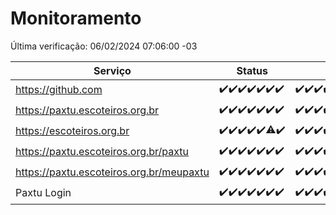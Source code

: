 # Monitoramento

Última verificação: 06/02/2024 07:06:00 -03

|Serviço|Status|Últimas 24h|
|---|---|---|
|https://github.com|<span title="2024-01-30: OK=24">✔️</span><span title="2024-01-31: OK=24">✔️</span><span title="2024-02-01: OK=24">✔️</span><span title="2024-02-02: OK=24">✔️</span><span title="2024-02-03: OK=24">✔️</span><span title="2024-02-04: OK=24">✔️</span><span title="2024-02-05: OK=10">✔️</span>|<span title="05/02/2024 07:07:00 -03 : 200">✔️</span><span title="05/02/2024 08:03:00 -03 : 200">✔️</span><span title="05/02/2024 09:10:00 -03 : 200">✔️</span><span title="05/02/2024 10:05:00 -03 : 200">✔️</span><span title="05/02/2024 11:05:00 -03 : 200">✔️</span><span title="05/02/2024 12:06:00 -03 : 200">✔️</span><span title="05/02/2024 13:07:00 -03 : 200">✔️</span><span title="05/02/2024 14:06:00 -03 : 200">✔️</span><span title="05/02/2024 15:07:00 -03 : 200">✔️</span><span title="05/02/2024 16:04:00 -03 : 200">✔️</span><span title="05/02/2024 17:07:00 -03 : 200">✔️</span><span title="05/02/2024 18:04:00 -03 : 200">✔️</span><span title="05/02/2024 19:06:00 -03 : 200">✔️</span><span title="05/02/2024 20:06:00 -03 : 200">✔️</span><span title="05/02/2024 21:29:00 -03 : 200">✔️</span><span title="05/02/2024 22:38:00 -03 : 200">✔️</span><span title="05/02/2024 23:13:00 -03 : 200">✔️</span><span title="06/02/2024 00:07:00 -03 : 200">✔️</span><span title="06/02/2024 01:07:00 -03 : 200">✔️</span><span title="06/02/2024 02:05:00 -03 : 200">✔️</span><span title="06/02/2024 03:08:00 -03 : 200">✔️</span><span title="06/02/2024 04:04:00 -03 : 200">✔️</span><span title="06/02/2024 05:09:00 -03 : 200">✔️</span><span title="06/02/2024 06:06:00 -03 : 200">✔️</span><span title="06/02/2024 07:06:00 -03 : 200">✔️</span>|
|https://paxtu.escoteiros.org.br|<span title="2024-01-30: OK=24">✔️</span><span title="2024-01-31: OK=24">✔️</span><span title="2024-02-01: OK=24">✔️</span><span title="2024-02-02: OK=24">✔️</span><span title="2024-02-03: OK=24">✔️</span><span title="2024-02-04: OK=24">✔️</span><span title="2024-02-05: OK=10">✔️</span>|<span title="05/02/2024 07:07:00 -03 : 200">✔️</span><span title="05/02/2024 08:03:00 -03 : 200">✔️</span><span title="05/02/2024 09:10:00 -03 : 200">✔️</span><span title="05/02/2024 10:05:00 -03 : 200">✔️</span><span title="05/02/2024 11:05:00 -03 : 200">✔️</span><span title="05/02/2024 12:06:00 -03 : 200">✔️</span><span title="05/02/2024 13:07:00 -03 : 200">✔️</span><span title="05/02/2024 14:06:00 -03 : 200">✔️</span><span title="05/02/2024 15:07:00 -03 : 200">✔️</span><span title="05/02/2024 16:04:00 -03 : 200">✔️</span><span title="05/02/2024 17:07:00 -03 : 200">✔️</span><span title="05/02/2024 18:04:00 -03 : 200">✔️</span><span title="05/02/2024 19:06:00 -03 : 200">✔️</span><span title="05/02/2024 20:06:00 -03 : 200">✔️</span><span title="05/02/2024 21:29:00 -03 : 200">✔️</span><span title="05/02/2024 22:38:00 -03 : 200">✔️</span><span title="05/02/2024 23:13:00 -03 : 200">✔️</span><span title="06/02/2024 00:07:00 -03 : 200">✔️</span><span title="06/02/2024 01:07:00 -03 : 200">✔️</span><span title="06/02/2024 02:05:00 -03 : 200">✔️</span><span title="06/02/2024 03:08:00 -03 : 200">✔️</span><span title="06/02/2024 04:04:00 -03 : 200">✔️</span><span title="06/02/2024 05:09:00 -03 : 200">✔️</span><span title="06/02/2024 06:06:00 -03 : 200">✔️</span><span title="06/02/2024 07:06:00 -03 : 200">✔️</span>|
|https://escoteiros.org.br|<span title="2024-01-30: OK=24">✔️</span><span title="2024-01-31: OK=24">✔️</span><span title="2024-02-01: OK=24">✔️</span><span title="2024-02-02: OK=24">✔️</span><span title="2024-02-03: OK=24">✔️</span><span title="2024-02-04: OK=23, Falhas=1">⚠️</span><span title="2024-02-05: OK=10">✔️</span>|<span title="05/02/2024 07:07:00 -03 : 200">✔️</span><span title="05/02/2024 08:03:00 -03 : 200">✔️</span><span title="05/02/2024 09:10:00 -03 : 200">✔️</span><span title="05/02/2024 10:05:00 -03 : 200">✔️</span><span title="05/02/2024 11:05:00 -03 : 200">✔️</span><span title="05/02/2024 12:06:00 -03 : 200">✔️</span><span title="05/02/2024 13:07:00 -03 : 200">✔️</span><span title="05/02/2024 14:06:00 -03 : 200">✔️</span><span title="05/02/2024 15:07:00 -03 : 200">✔️</span><span title="05/02/2024 16:04:00 -03 : 200">✔️</span><span title="05/02/2024 17:07:00 -03 : 200">✔️</span><span title="05/02/2024 18:04:00 -03 : 200">✔️</span><span title="05/02/2024 19:06:00 -03 : 200">✔️</span><span title="05/02/2024 20:06:00 -03 : 200">✔️</span><span title="05/02/2024 21:29:00 -03 : 200">✔️</span><span title="05/02/2024 22:38:00 -03 : 200">✔️</span><span title="05/02/2024 23:13:00 -03 : 200">✔️</span><span title="06/02/2024 00:07:00 -03 : 200">✔️</span><span title="06/02/2024 01:07:00 -03 : 200">✔️</span><span title="06/02/2024 02:05:00 -03 : 200">✔️</span><span title="06/02/2024 03:08:00 -03 : 200">✔️</span><span title="06/02/2024 04:04:00 -03 : 200">✔️</span><span title="06/02/2024 05:09:00 -03 : 200">✔️</span><span title="06/02/2024 06:06:00 -03 : 200">✔️</span><span title="06/02/2024 07:06:00 -03 : 200">✔️</span>|
|https://paxtu.escoteiros.org.br/paxtu|<span title="2024-01-30: OK=24">✔️</span><span title="2024-01-31: OK=24">✔️</span><span title="2024-02-01: OK=24">✔️</span><span title="2024-02-02: OK=24">✔️</span><span title="2024-02-03: OK=24">✔️</span><span title="2024-02-04: OK=24">✔️</span><span title="2024-02-05: OK=10">✔️</span>|<span title="05/02/2024 07:07:00 -03 : 200">✔️</span><span title="05/02/2024 08:03:00 -03 : 200">✔️</span><span title="05/02/2024 09:10:00 -03 : 200">✔️</span><span title="05/02/2024 10:05:00 -03 : 200">✔️</span><span title="05/02/2024 11:05:00 -03 : 200">✔️</span><span title="05/02/2024 12:06:00 -03 : 200">✔️</span><span title="05/02/2024 13:07:00 -03 : 200">✔️</span><span title="05/02/2024 14:06:00 -03 : 200">✔️</span><span title="05/02/2024 15:07:00 -03 : 200">✔️</span><span title="05/02/2024 16:04:00 -03 : 200">✔️</span><span title="05/02/2024 17:07:00 -03 : 200">✔️</span><span title="05/02/2024 18:04:00 -03 : 200">✔️</span><span title="05/02/2024 19:06:00 -03 : 200">✔️</span><span title="05/02/2024 20:06:00 -03 : 200">✔️</span><span title="05/02/2024 21:29:00 -03 : 200">✔️</span><span title="05/02/2024 22:38:00 -03 : 200">✔️</span><span title="05/02/2024 23:13:00 -03 : 200">✔️</span><span title="06/02/2024 00:07:00 -03 : 200">✔️</span><span title="06/02/2024 01:07:00 -03 : 200">✔️</span><span title="06/02/2024 02:05:00 -03 : 200">✔️</span><span title="06/02/2024 03:08:00 -03 : 200">✔️</span><span title="06/02/2024 04:04:00 -03 : 200">✔️</span><span title="06/02/2024 05:09:00 -03 : 200">✔️</span><span title="06/02/2024 06:06:00 -03 : 200">✔️</span><span title="06/02/2024 07:06:00 -03 : 200">✔️</span>|
|https://paxtu.escoteiros.org.br/meupaxtu|<span title="2024-01-30: OK=24">✔️</span><span title="2024-01-31: OK=24">✔️</span><span title="2024-02-01: OK=24">✔️</span><span title="2024-02-02: OK=24">✔️</span><span title="2024-02-03: OK=24">✔️</span><span title="2024-02-04: OK=24">✔️</span><span title="2024-02-05: OK=10">✔️</span>|<span title="05/02/2024 07:07:00 -03 : 200">✔️</span><span title="05/02/2024 08:03:00 -03 : 200">✔️</span><span title="05/02/2024 09:10:00 -03 : 200">✔️</span><span title="05/02/2024 10:05:00 -03 : 200">✔️</span><span title="05/02/2024 11:05:00 -03 : 200">✔️</span><span title="05/02/2024 12:06:00 -03 : 200">✔️</span><span title="05/02/2024 13:07:00 -03 : 200">✔️</span><span title="05/02/2024 14:06:00 -03 : 200">✔️</span><span title="05/02/2024 15:07:00 -03 : 200">✔️</span><span title="05/02/2024 16:04:00 -03 : 200">✔️</span><span title="05/02/2024 17:07:00 -03 : 200">✔️</span><span title="05/02/2024 18:04:00 -03 : 200">✔️</span><span title="05/02/2024 19:06:00 -03 : 200">✔️</span><span title="05/02/2024 20:06:00 -03 : 200">✔️</span><span title="05/02/2024 21:29:00 -03 : 200">✔️</span><span title="05/02/2024 22:38:00 -03 : 200">✔️</span><span title="05/02/2024 23:13:00 -03 : 200">✔️</span><span title="06/02/2024 00:07:00 -03 : 200">✔️</span><span title="06/02/2024 01:07:00 -03 : 200">✔️</span><span title="06/02/2024 02:05:00 -03 : 200">✔️</span><span title="06/02/2024 03:08:00 -03 : 200">✔️</span><span title="06/02/2024 04:04:00 -03 : 200">✔️</span><span title="06/02/2024 05:09:00 -03 : 200">✔️</span><span title="06/02/2024 06:06:00 -03 : 200">✔️</span><span title="06/02/2024 07:06:00 -03 : 200">✔️</span>|
|Paxtu Login|<span title="2024-01-30: OK=24">✔️</span><span title="2024-01-31: OK=24">✔️</span><span title="2024-02-01: OK=24">✔️</span><span title="2024-02-02: OK=24">✔️</span><span title="2024-02-03: OK=24">✔️</span><span title="2024-02-04: OK=24">✔️</span><span title="2024-02-05: OK=10">✔️</span>|<span title="05/02/2024 07:07:00 -03 : 200">✔️</span><span title="05/02/2024 08:03:00 -03 : 200">✔️</span><span title="05/02/2024 09:10:00 -03 : 200">✔️</span><span title="05/02/2024 10:05:00 -03 : 200">✔️</span><span title="05/02/2024 11:05:00 -03 : 200">✔️</span><span title="05/02/2024 12:06:00 -03 : 200">✔️</span><span title="05/02/2024 13:07:00 -03 : 200">✔️</span><span title="05/02/2024 14:06:00 -03 : 200">✔️</span><span title="05/02/2024 15:07:00 -03 : 200">✔️</span><span title="05/02/2024 16:04:00 -03 : 200">✔️</span><span title="05/02/2024 17:07:00 -03 : 200">✔️</span><span title="05/02/2024 18:04:00 -03 : 200">✔️</span><span title="05/02/2024 19:06:00 -03 : 200">✔️</span><span title="05/02/2024 20:06:00 -03 : 200">✔️</span><span title="05/02/2024 21:29:00 -03 : 200">✔️</span><span title="05/02/2024 22:38:00 -03 : 200">✔️</span><span title="05/02/2024 23:13:00 -03 : 200">✔️</span><span title="06/02/2024 00:07:00 -03 : 200">✔️</span><span title="06/02/2024 01:07:00 -03 : 200">✔️</span><span title="06/02/2024 02:05:00 -03 : 200">✔️</span><span title="06/02/2024 03:08:00 -03 : 200">✔️</span><span title="06/02/2024 04:04:00 -03 : 200">✔️</span><span title="06/02/2024 05:09:00 -03 : 200">✔️</span><span title="06/02/2024 06:06:00 -03 : 200">✔️</span><span title="06/02/2024 07:06:00 -03 : 200">✔️</span>|
